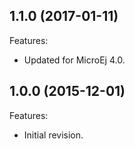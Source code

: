 <!--
	Markdown
-->
<!--
Changelog template:

## Revision (YYYY-mm-dd)
Features:
  - List here the new features.
  
Bugfixes:
  - List here the bug fixes.
-->

## 1.1.0 (2017-01-11)
Features:
  - Updated for MicroEj 4.0.
  
## 1.0.0 (2015-12-01)
Features:
  - Initial revision.

